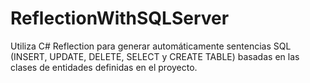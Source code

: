 # ReflectionWithSQLServer
Utiliza C# Reflection para generar automáticamente sentencias SQL (INSERT, UPDATE, DELETE, SELECT y CREATE TABLE) basadas en las clases de entidades definidas en el proyecto.
